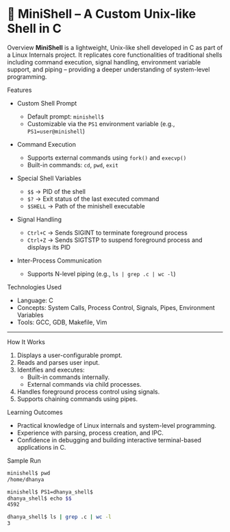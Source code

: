 # 🐚 MiniShell – A Custom Unix-like Shell in C

Overview
**MiniShell** is a lightweight, Unix-like shell developed in C as part of a Linux Internals project. It replicates core functionalities of traditional shells including command execution, signal handling, environment variable support, and piping – providing a deeper understanding of system-level programming.

Features
- Custom Shell Prompt
  - Default prompt: `minishell$`
  - Customizable via the `PS1` environment variable (e.g., `PS1=user@minishell`)

- Command Execution
  - Supports external commands using `fork()` and `execvp()`
  - Built-in commands: `cd`, `pwd`, `exit`

- Special Shell Variables
  - `$$` → PID of the shell
  - `$?` → Exit status of the last executed command
  - `$SHELL` → Path of the minishell executable

- Signal Handling
  - `Ctrl+C` → Sends SIGINT to terminate foreground process
  - `Ctrl+Z` → Sends SIGTSTP to suspend foreground process and displays its PID

- Inter-Process Communication
  - Supports N-level piping (e.g., `ls | grep .c | wc -l`)

Technologies Used
- Language: C
- Concepts: System Calls, Process Control, Signals, Pipes, Environment Variables
- Tools: GCC, GDB, Makefile, Vim

---

How It Works

1. Displays a user-configurable prompt.
2. Reads and parses user input.
3. Identifies and executes:
   - Built-in commands internally.
   - External commands via child processes.
4. Handles foreground process control using signals.
5. Supports chaining commands using pipes.

Learning Outcomes
- Practical knowledge of Linux internals and system-level programming.
- Experience with parsing, process creation, and IPC.
- Confidence in debugging and building interactive terminal-based applications in C.

Sample Run

```bash
minishell$ pwd
/home/dhanya

minishell$ PS1=dhanya_shell$
dhanya_shell$ echo $$
4592

dhanya_shell$ ls | grep .c | wc -l
3
